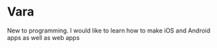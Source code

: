 # Vara
New to programming. I would like to learn how to make iOS and Android apps as well as web apps
